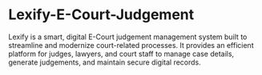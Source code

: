# Lexify-E-Court-Judgement
Lexify is a smart, digital E-Court judgement management system built to streamline and modernize court-related processes. It provides an efficient platform for judges, lawyers, and court staff to manage case details, generate judgements, and maintain secure digital records.
